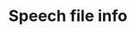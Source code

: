 # Speech file info
<!-- # Speech file info: Object type: Sound
# Object name: sample_k_shortstory
# Date: Wed Dec 21 00:31:54 2022

# Number of channels: 1 (mono)
# Time domain:
#    Start time: 0 seconds
#    End time: 45.83473922902494 seconds
#    Total duration: 45.83473922902494 seconds
# Time sampling:
#    Number of samples: 2021312
#    Sampling period: 2.2675736961451248e-05 seconds
#    Sampling frequency: 44100 Hz
#    First sample centred at: 1.1337868480725624e-05 seconds
# Amplitude:
#    Minimum: -0.135528564 Pascal
#    Maximum: 0.157470703 Pascal
#    Mean: 6.00383321e-07 Pascal
#    Root-mean-square: 0.0209921698 Pascal
# Total energy: 0.0201980492 Pascal² sec (energy in air: 5.04951231e-05 Joule/m²)
# Mean power (intensity) in air: 1.10167798e-06 Watt/m² = 60.42 dB
# Standard deviation in channel 1: 0.020992175 Pascal -->
